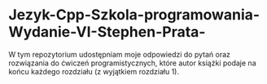 # Jezyk-Cpp-Szkola-programowania-Wydanie-VI-Stephen-Prata-
W tym repozytorium udostępniam moje odpowiedzi do pytań oraz rozwiązania do ćwiczeń programistycznych, które autor książki podaje na końcu każdego rozdziału (z wyjątkiem rozdziału 1).
